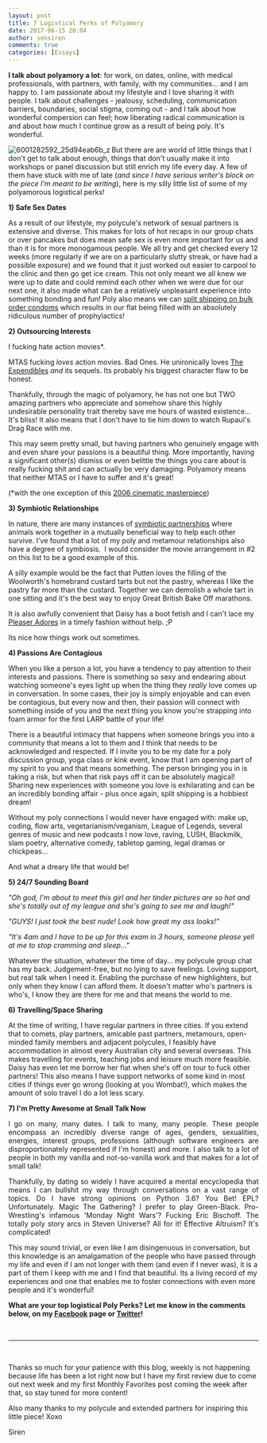 ```yaml
---
layout: post
title: 7 Logistical Perks of Polyamory
date: 2017-06-15 20:04
author: sensiren
comments: true
categories: [Essays]
---
```

<strong>I talk about polyamory a lot</strong>: for work, on dates, online, with medical professionals, with partners, with family, with my communities... and I am happy to. I am passionate about my lifestyle and I love sharing it with people. I talk about challenges - jealousy, scheduling, communication barriers, boundaries, social stigma, coming out - and I talk about how wonderful compersion can feel; how liberating radical communication is and about how much I continue grow as a result of being poly. It's wonderful.

<img class=" size-medium wp-image-1291 alignleft" src="https://sensiren.files.wordpress.com/2017/06/6001282592_25d94eab6b_z.jpg?w=300" alt="6001282592_25d94eab6b_z" align="left"/>

But there are are world of little things that I don't get to talk about enough, things that don't usually make it into workshops or panel discussion but still enrich my life every day. A few of them have stuck with me of late (<em>and since I have serious writer's block on the piece I'm meant to be writing</em>), here is my silly little list of some of my polyamorous logistical perks!

<strong>1) Safe Sex Dates</strong>

As a result of our lifestyle, my polycule's network of sexual partners is extensive and diverse. This makes for lots of hot recaps in our group chats or over pancakes but does mean safe sex is even more important for us and than it is for more monogamous people. We all try and get checked every 12 weeks (more regularly if we are on a particularly slutty streak, or have had a possible exposure) and we found that it just worked out easier to carpool to the clinic and then go get ice cream. This not only meant we all knew we were up to date and could remind each other when we were due for our next one, it also made what can be a relatively unpleasant experience into something bonding and fun! Poly also means we can <a href="http://www.condomsaustralia.com.au">split shipping on bulk order condoms</a> which results in our flat being filled with an absolutely ridiculous number of prophylactics!

<strong>2) Outsourcing Interests</strong>

I fucking hate action movies*.

MTAS fucking <em>loves </em>action movies. Bad Ones. He unironically loves <a href="http://www.imdb.com/title/tt1320253/">The Expendibles</a> <em>and </em>its sequels. Its probably his biggest character flaw to be honest.

Thankfully, through the magic of polyamory, he has not one but TWO amazing partners who appreciate and somehow share this highly undesirable personality trait thereby save me hours of wasted existence... It's bliss! It also means that I don't have to tie him down to watch Rupaul's Drag Race with me.

This may seem pretty small, but having partners who genuinely engage with and even share your passions is a beautiful thing. More importantly, having a significant other(s) dismiss or even belittle the things you care about is really fucking shit and can actually be very damaging. Polyamory means that neither MTAS or I have to suffer and it's great!

(*with the one exception of this <a href="http://www.imdb.com/title/tt0398913/">2006 cinematic masterpiece</a>)

<strong>3) Symbiotic Relationships</strong>

In nature, there are many instances of <a href="https://www.youtube.com/watch?v=Qqa0OPbdvjw">symbiotic partnerships</a> where animals work together in a mutually beneficial way to help each other survive. I've found that a lot of my poly and metamour relationships also have a degree of symbiosis.  I would consider the movie arrangement in #2 on this list to be a good example of this.

A silly example would be the fact that Putten loves the filling of the Woolworth's homebrand custard tarts but not the pastry, whereas I like the pastry far more than the custard. Together we can demolish a whole tart in one sitting and it's the best way to enjoy Great British Bake Off marathons.

It is also awfully convenient that Daisy has a boot fetish and I can't lace my <a href="https://shoeme.com.au/ADO2023BM">Pleaser Adores</a> in a timely fashion without help. ;P

Its nice how things work out sometimes.

<strong>4) Passions Are Contagious</strong>

When you like a person a lot, you have a tendency to pay attention to their interests and passions. There is something so sexy and endearing about watching someone's eyes light up when the thing they <em>really </em>love comes up in conversation. In some cases, their joy is simply enjoyable and can even be contagious, but every now and then, their passion will connect with something inside of you and the next thing you know you're strapping into foam armor for the first LARP battle of your life!

There is a beautiful intimacy that happens when someone brings you into a community that means a lot to them and I think that needs to be acknowledged and respected. If I invite you to be my date for a poly discussion group, yoga class or kink event, know that I am opening part of my spirit to you and that means something. The person bringing you in is taking a risk, but when that risk pays off it can be absolutely magical! Sharing new experiences with someone you love is exhilarating and can be an incredibly bonding affair - plus once again, split shipping is a hobbiest dream!

Without my poly connections I would never have engaged with: make up, coding, flow arts, vegetarianism/veganism, League of Legends, several genres of music and new podcasts I now love, raving, LUSH, Blackmilk, slam poetry, alternative comedy, tabletop gaming, legal dramas or chickpeas...

And what a dreary life that would be!

<strong>5) 24/7 Sounding Board</strong>

<em>"Oh god, I'm about to meet this girl and her tinder pictures are so hot and she's totally out of my league and she's going to see me and laugh!"</em>

<em>"GUYS! I just took the best nude! Look how great my ass looks!"</em>

<em>"It's 4am and I have to be up for this exam in 3 hours, someone please yell at me to stop cramming and sleep..."</em>

Whatever the situation, whatever the time of day... my polycule group chat has my back. Judgement-free, but no lying to save feelings. Loving support, but real talk when I need it. Enabling the purchase of new highlighters, but only when they know I can afford them. It doesn't matter who's partners is who's, I know they are there for me and that means the world to me.

<strong>6) Travelling/Space Sharing</strong>

At the time of writing, I have regular partners in three cities. If you extend that to comets, play partners, amicable past partners, metamours, open-minded family members and adjacent polycules, I feasibly have accommodation in almost every Australian city and several overseas. This makes travelling for events, teaching jobs and leisure much more feasible. Daisy has even let me borrow her flat when she's off on tour to fuck other partners! This also means I have support networks of some kind in most cities if things ever go wrong (looking at you Wombat!), which makes the amount of solo travel I do a lot less scary.

<strong>7) I'm Pretty </strong><strong>Awesome at Small Talk Now</strong>
<p style="text-align:justify;">I go on many, many dates. I talk to many, many people. These people encompass an incredibly diverse range of ages, genders, sexualities, energies, interest groups, professions (although software engineers are disproportionately represented if I'm honest) and more. I also talk to a lot of people in both my vanilla and not-so-vanilla work and that makes for a lot of small talk!</p>
<p style="text-align:justify;">Thankfully, by dating so widely I have acquired a mental encyclopedia that means I can bullshit my way through conversations on a vast range of topics. Do I have strong opinions on Python 3.6? You Bet! EPL? Unfortunately. Magic The Gathering? I prefer to play Green-Black. Pro-Wrestling's infamous 'Monday Night Wars'? Fucking Eric Bischoff. The totally poly story arcs in Steven Universe? All for it! Effective Altruism? It's complicated!</p>
This may sound trivial, or even like I am disingenuous in conversation, but this knowledge is an amalgamation of the people who have passed through my life and even if I am not longer with them (and even if I never was), it is a part of them I keep with me and I find that beautiful. Its a living record of my experiences and one that enables me to foster connections with even more people and it's wonderful!

<strong>What are your top logistical Poly Perks? Let me know in the comments below, on my <a href="https://www.facebook.com/sirenvandoll">Facebook</a> page or <a href="http://twitter.com/thesensiren">Twitter</a>!</strong>

&nbsp;

<hr />

&nbsp;

Thanks so much for your patience with this blog, weekly is not happening because life has been a lot right now but I have my first review due to come out next week and my first Monthly Favorites post coming the week after that, so stay tuned for more content!

Also many thanks to my polycule and extended partners for inspiring this little piece! Xoxo

Siren
